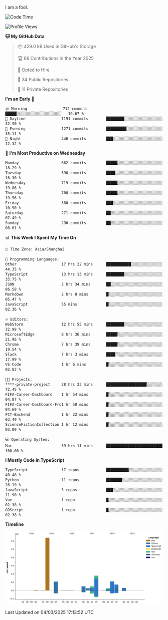 I am a fool.

<!--START_SECTION:waka-->
![Code Time](http://img.shields.io/badge/Code%20Time-2%2C666%20hrs%2032%20mins-blue)

![Profile Views](http://img.shields.io/badge/Profile%20Views-0-blue)

**🐱 My GitHub Data** 

> 📦 429.0 kB Used in GitHub's Storage 
 > 
> 🏆 66 Contributions in the Year 2025
 > 
> 💼 Opted to Hire
 > 
> 📜 34 Public Repositories 
 > 
> 🔑 11 Private Repositories 
 > 
**I'm an Early 🐤** 

```text
🌞 Morning                712 commits         █████░░░░░░░░░░░░░░░░░░░░   19.67 % 
🌆 Daytime                1191 commits        ████████░░░░░░░░░░░░░░░░░   32.90 % 
🌃 Evening                1271 commits        █████████░░░░░░░░░░░░░░░░   35.11 % 
🌙 Night                  446 commits         ███░░░░░░░░░░░░░░░░░░░░░░   12.32 % 
```
📅 **I'm Most Productive on Wednesday** 

```text
Monday                   662 commits         █████░░░░░░░░░░░░░░░░░░░░   18.29 % 
Tuesday                  590 commits         ████░░░░░░░░░░░░░░░░░░░░░   16.30 % 
Wednesday                719 commits         █████░░░░░░░░░░░░░░░░░░░░   19.86 % 
Thursday                 708 commits         █████░░░░░░░░░░░░░░░░░░░░   19.56 % 
Friday                   380 commits         ███░░░░░░░░░░░░░░░░░░░░░░   10.50 % 
Saturday                 271 commits         ██░░░░░░░░░░░░░░░░░░░░░░░   07.49 % 
Sunday                   290 commits         ██░░░░░░░░░░░░░░░░░░░░░░░   08.01 % 
```


📊 **This Week I Spent My Time On** 

```text
🕑︎ Time Zone: Asia/Shanghai

💬 Programming Languages: 
Other                    17 hrs 22 mins      ███████████░░░░░░░░░░░░░░   44.35 % 
TypeScript               13 hrs 13 mins      ████████░░░░░░░░░░░░░░░░░   33.75 % 
JSON                     2 hrs 34 mins       ██░░░░░░░░░░░░░░░░░░░░░░░   06.58 % 
Markdown                 2 hrs 8 mins        █░░░░░░░░░░░░░░░░░░░░░░░░   05.47 % 
JavaScript               55 mins             █░░░░░░░░░░░░░░░░░░░░░░░░   02.36 % 

🔥 Editors: 
WebStorm                 12 hrs 55 mins      ████████░░░░░░░░░░░░░░░░░   32.98 % 
MicrosoftEdge            8 hrs 36 mins       █████░░░░░░░░░░░░░░░░░░░░   21.96 % 
Chrome                   7 hrs 39 mins       █████░░░░░░░░░░░░░░░░░░░░   19.54 % 
Slack                    7 hrs 3 mins        ████░░░░░░░░░░░░░░░░░░░░░   17.99 % 
VS Code                  1 hr 6 mins         █░░░░░░░░░░░░░░░░░░░░░░░░   02.83 % 

🐱‍💻 Projects: 
****-private-project     28 hrs 23 mins      ██████████████████░░░░░░░   72.45 % 
FIFA-Career-Dashboard    1 hr 54 mins        █░░░░░░░░░░░░░░░░░░░░░░░░   04.87 % 
FIFA-Career-Dashboard-Fro1 hr 50 mins        █░░░░░░░░░░░░░░░░░░░░░░░░   04.69 % 
FCT-Backend              1 hr 22 mins        █░░░░░░░░░░░░░░░░░░░░░░░░   03.49 % 
ScienceFictionCollection 1 hr 12 mins        █░░░░░░░░░░░░░░░░░░░░░░░░   03.09 % 

💻 Operating System: 
Mac                      39 hrs 11 mins      █████████████████████████   100.00 % 
```

**I Mostly Code in TypeScript** 

```text
TypeScript               17 repos            ██████████░░░░░░░░░░░░░░░   40.48 % 
Python                   11 repos            ███████░░░░░░░░░░░░░░░░░░   26.19 % 
JavaScript               5 repos             ███░░░░░░░░░░░░░░░░░░░░░░   11.90 % 
Vue                      1 repo              █░░░░░░░░░░░░░░░░░░░░░░░░   02.38 % 
GDScript                 1 repo              █░░░░░░░░░░░░░░░░░░░░░░░░   02.38 % 
```



**Timeline**

![Lines of Code chart](https://raw.githubusercontent.com/VeejaLiu/VeejaLiu/master/assets/bar_graph.png)


 Last Updated on 04/03/2025 17:13:52 UTC
<!--END_SECTION:waka-->
